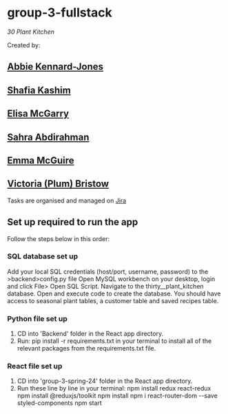 # group-3-fullstack
*30 Plant Kitchen*

Created by:

[Abbie Kennard-Jones](https://github.com/AbbieKJ)
---
[Shafia Kashim](https://github.com/sfk30)
---
[Elisa McGarry](https://github.com/mcstastney)
---
[Sahra Abdirahman](https://github.com/sahraa17)
---
[Emma McGuire](https://github.com/emmamcguire31)
---
[Victoria (Plum) Bristow](https://github.com/Victoria-Plum)
---

Tasks are organised and managed on [Jira](https://group-3-spring-24.atlassian.net/jira/software/projects/KAN/boards/1)

## Set up required to run the app
Follow the steps below in this order:
### SQL database set up
Add your local SQL credentials (host/port, username, password) to the >backend>config.py file
Open MySQL workbench on your desktop, login and click File> Open SQL Script. Navigate to the thirty__plant_kitchen database. Open and execute code to create the database. 
You should have access to seasonal plant tables, a customer table and saved recipes table. 

### Python file set up
1. CD into 'Backend' folder in the React app directory.
2. Run: pip install -r requirements.txt in your terminal to install all of the relevant packages from the requirements.txt file.

### React file set up
1. CD into 'group-3-spring-24' folder in the React app directory. 
2. Run these line by line in your terminal:
npm install redux react-redux
npm install @reduxjs/toolkit
npm install
npm i react-router-dom --save styled-components
npm start
